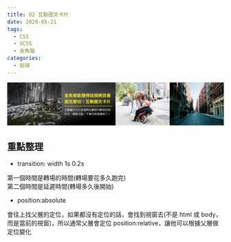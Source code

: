 ```yaml
---
title: 02 互動圖文卡片
date: 2020-05-21
tags:
  - CSS
  - SCSS
  - 金魚腦
categories:
  - 前端
---
```


![成品](../../.vuepress/public/images/02-completed.jpg)

## 重點整理

- transition: width 1s 0.2s

第一個時間是轉場的時間(轉場要花多久跑完)  
第二個時間是延遲時間(轉場多久後開始)

- position:absolute

會往上找父層的定位，如果都沒有定位的話，會找到視窗去(不是 html 或 body，而是當前的視窗)，所以通常父層會定位 position:relative，讓他可以根據父層做定位變化
